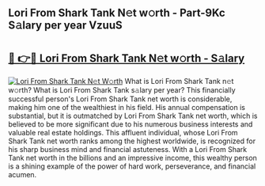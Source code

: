 ## Lori From Shark Tank N𝚎t w𝚘rth - Part-9Kc S𝚊lary per year VzuuS

# <h2><a href="http://gc3yak9.nevu.top/?p=Lori+From+Shark+Tank">🔗 👉🔴 Lori From Shark Tank N𝚎t w𝚘rth - S𝚊lary</a></h2>

[![Lori From Shark Tank N𝚎t W𝚘rth](https://i.imgur.com/Oavwk0R.jpeg)](http://gc3yak9.nevu.top/?p=Lori+From+Shark+Tank)
What is Lori From Shark Tank n𝚎t w𝚘rth? What is Lori From Shark Tank s𝚊lary per year?
This financially successful person's Lori From Shark Tank net worth is considerable, making him one of the wealthiest in his field. His annual compensation is substantial, but it is outmatched by Lori From Shark Tank net worth, which is believed to be more significant due to his numerous business interests and valuable real estate holdings. This affluent individual, whose Lori From Shark Tank net worth ranks among the highest worldwide, is recognized for his sharp business mind and financial astuteness. With a Lori From Shark Tank net worth in the billions and an impressive income, this wealthy person is a shining example of the power of hard work, perseverance, and financial acumen.
